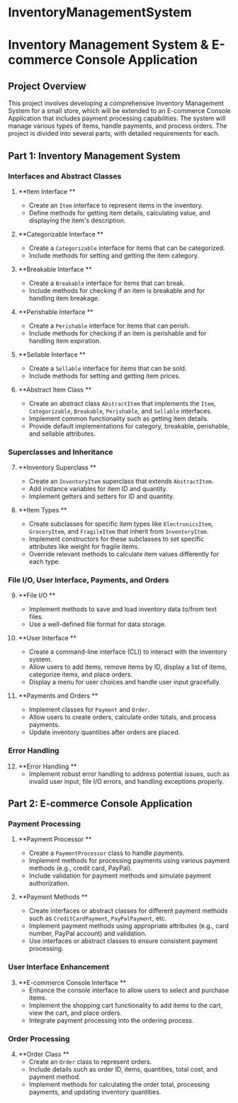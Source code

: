 # InventoryManagementSystem

# Inventory Management System & E-commerce Console Application

## Project Overview

This project involves developing a comprehensive Inventory Management System for a small store, which will be extended to an E-commerce Console Application that includes payment processing capabilities. The system will manage various types of items, handle payments, and process orders. The project is divided into several parts, with detailed requirements for each.

## Part 1: Inventory Management System

### Interfaces and Abstract Classes

1. **Item Interface **
   - Create an `Item` interface to represent items in the inventory.
   - Define methods for getting item details, calculating value, and displaying the item's description.

2. **Categorizable Interface **
   - Create a `Categorizable` interface for items that can be categorized.
   - Include methods for setting and getting the item category.

3. **Breakable Interface **
   - Create a `Breakable` interface for items that can break.
   - Include methods for checking if an item is breakable and for handling item breakage.

4. **Perishable Interface **
   - Create a `Perishable` interface for items that can perish.
   - Include methods for checking if an item is perishable and for handling item expiration.

5. **Sellable Interface **
   - Create a `Sellable` interface for items that can be sold.
   - Include methods for setting and getting item prices.

6. **Abstract Item Class **
   - Create an abstract class `AbstractItem` that implements the `Item`, `Categorizable`, `Breakable`, `Perishable`, and `Sellable` interfaces.
   - Implement common functionality such as getting item details.
   - Provide default implementations for category, breakable, perishable, and sellable attributes.

### Superclasses and Inheritance

7. **Inventory Superclass **
   - Create an `InventoryItem` superclass that extends `AbstractItem`.
   - Add instance variables for item ID and quantity.
   - Implement getters and setters for ID and quantity.

8. **Item Types **
   - Create subclasses for specific item types like `ElectronicsItem`, `GroceryItem`, and `FragileItem` that inherit from `InventoryItem`.
   - Implement constructors for these subclasses to set specific attributes like weight for fragile items.
   - Override relevant methods to calculate item values differently for each type.

### File I/O, User Interface, Payments, and Orders

9. **File I/O **
   - Implement methods to save and load inventory data to/from text files.
   - Use a well-defined file format for data storage.

10. **User Interface **
    - Create a command-line interface (CLI) to interact with the inventory system.
    - Allow users to add items, remove items by ID, display a list of items, categorize items, and place orders.
    - Display a menu for user choices and handle user input gracefully.

11. **Payments and Orders **
    - Implement classes for `Payment` and `Order`.
    - Allow users to create orders, calculate order totals, and process payments.
    - Update inventory quantities after orders are placed.

### Error Handling 

12. **Error Handling **
    - Implement robust error handling to address potential issues, such as invalid user input, file I/O errors, and handling exceptions properly.

## Part 2: E-commerce Console Application

### Payment Processing

1. **Payment Processor **
   - Create a `PaymentProcessor` class to handle payments.
   - Implement methods for processing payments using various payment methods (e.g., credit card, PayPal).
   - Include validation for payment methods and simulate payment authorization.

2. **Payment Methods **
   - Create interfaces or abstract classes for different payment methods such as `CreditCardPayment`, `PayPalPayment`, etc.
   - Implement payment methods using appropriate attributes (e.g., card number, PayPal account) and validation.
   - Use interfaces or abstract classes to ensure consistent payment processing.

### User Interface Enhancement

3. **E-commerce Console Interface **
   - Enhance the console interface to allow users to select and purchase items.
   - Implement the shopping cart functionality to add items to the cart, view the cart, and place orders.
   - Integrate payment processing into the ordering process.

### Order Processing

4. **Order Class **
   - Create an `Order` class to represent orders.
   - Include details such as order ID, items, quantities, total cost, and payment method.
   - Implement methods for calculating the order total, processing payments, and updating inventory quantities.

